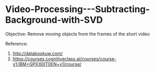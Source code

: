 # Video-Processing---Subtracting-Background-with-SVD

Objective: Remove moving objects from the frames of the short video


Reference:
1. http://databookuw.com/
2. https://courses.cognitiveclass.ai/courses/course-v1:IBM+GPXX0IT0EN+v1/course/
